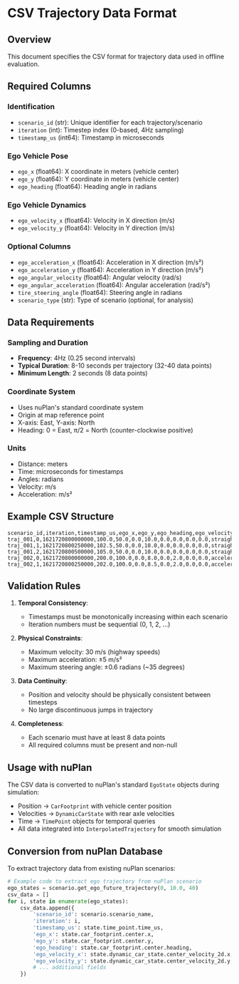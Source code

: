 # CSV Trajectory Data Format

## Overview
This document specifies the CSV format for trajectory data used in offline evaluation.

## Required Columns

### Identification
- `scenario_id` (str): Unique identifier for each trajectory/scenario
- `iteration` (int): Timestep index (0-based, 4Hz sampling)
- `timestamp_us` (int64): Timestamp in microseconds

### Ego Vehicle Pose
- `ego_x` (float64): X coordinate in meters (vehicle center)
- `ego_y` (float64): Y coordinate in meters (vehicle center)
- `ego_heading` (float64): Heading angle in radians

### Ego Vehicle Dynamics
- `ego_velocity_x` (float64): Velocity in X direction (m/s)
- `ego_velocity_y` (float64): Velocity in Y direction (m/s)

### Optional Columns
- `ego_acceleration_x` (float64): Acceleration in X direction (m/s²)
- `ego_acceleration_y` (float64): Acceleration in Y direction (m/s²)
- `ego_angular_velocity` (float64): Angular velocity (rad/s)
- `ego_angular_acceleration` (float64): Angular acceleration (rad/s²)
- `tire_steering_angle` (float64): Steering angle in radians
- `scenario_type` (str): Type of scenario (optional, for analysis)

## Data Requirements

### Sampling and Duration
- **Frequency**: 4Hz (0.25 second intervals)
- **Typical Duration**: 8-10 seconds per trajectory (32-40 data points)
- **Minimum Length**: 2 seconds (8 data points)

### Coordinate System
- Uses nuPlan's standard coordinate system
- Origin at map reference point
- X-axis: East, Y-axis: North
- Heading: 0 = East, π/2 = North (counter-clockwise positive)

### Units
- Distance: meters
- Time: microseconds for timestamps
- Angles: radians
- Velocity: m/s
- Acceleration: m/s²

## Example CSV Structure

```csv
scenario_id,iteration,timestamp_us,ego_x,ego_y,ego_heading,ego_velocity_x,ego_velocity_y,ego_acceleration_x,ego_acceleration_y,tire_steering_angle,scenario_type
traj_001,0,1621720800000000,100.0,50.0,0.0,10.0,0.0,0.0,0.0,0.0,straight
traj_001,1,1621720800250000,102.5,50.0,0.0,10.0,0.0,0.0,0.0,0.0,straight
traj_001,2,1621720800500000,105.0,50.0,0.0,10.0,0.0,0.0,0.0,0.0,straight
traj_002,0,1621720800000000,200.0,100.0,0.0,8.0,0.0,2.0,0.0,0.0,acceleration
traj_002,1,1621720800250000,202.0,100.0,0.0,8.5,0.0,2.0,0.0,0.0,acceleration
```

## Validation Rules

1. **Temporal Consistency**: 
   - Timestamps must be monotonically increasing within each scenario
   - Iteration numbers must be sequential (0, 1, 2, ...)

2. **Physical Constraints**:
   - Maximum velocity: 30 m/s (highway speeds)
   - Maximum acceleration: ±5 m/s²
   - Maximum steering angle: ±0.6 radians (~35 degrees)

3. **Data Continuity**:
   - Position and velocity should be physically consistent between timesteps
   - No large discontinuous jumps in trajectory

4. **Completeness**:
   - Each scenario must have at least 8 data points
   - All required columns must be present and non-null

## Usage with nuPlan

The CSV data is converted to nuPlan's standard `EgoState` objects during simulation:
- Position → `CarFootprint` with vehicle center position
- Velocities → `DynamicCarState` with rear axle velocities
- Time → `TimePoint` objects for temporal queries
- All data integrated into `InterpolatedTrajectory` for smooth simulation

## Conversion from nuPlan Database

To extract trajectory data from existing nuPlan scenarios:

```python
# Example code to extract ego trajectory from nuPlan scenario
ego_states = scenario.get_ego_future_trajectory(0, 10.0, 40)
csv_data = []
for i, state in enumerate(ego_states):
    csv_data.append({
        'scenario_id': scenario.scenario_name,
        'iteration': i,
        'timestamp_us': state.time_point.time_us,
        'ego_x': state.car_footprint.center.x,
        'ego_y': state.car_footprint.center.y,
        'ego_heading': state.car_footprint.center.heading,
        'ego_velocity_x': state.dynamic_car_state.center_velocity_2d.x,
        'ego_velocity_y': state.dynamic_car_state.center_velocity_2d.y,
        # ... additional fields
    })
```